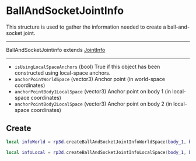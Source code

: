 # BallAndSocketJointInfo

This structure is used to gather the information needed to create a ball-and-socket joint.

---

BallAndSocketJointinfo extends [JointInfo](joint_info.md)

---

* `isUsingLocalSpaceAnchors` (bool) True if this object has been constructed using local-space anchors.
* `anchorPointWorldSpace` (vector3) Anchor point (in world-space coordinates)
* `anchorPointBody1LocalSpace` (vector3) Anchor point on body 1 (in local-space coordinates)
* `anchorPointBody2LocalSpace` (vector3) Anchor point on body 2 (in local-space coordinates)

## Create

```lua
local infoWorld = rp3d.createBallAndSocketJointInfoWorldSpace(body_1, body_2, vmath.vector3(0, 1, 0))

local infoLocal = rp3d.createBallAndSocketJointInfoLocalSpace(body_1, body_2, vmath.vector3(0, -1, 0), vmath.vector3(0, 1, 0))
```